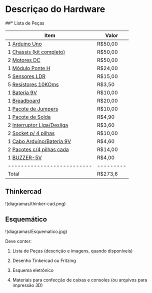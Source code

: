 # Descriçao do Hardware

##* Lista de Peças


Item                      | Valor
--------------------------| -----
1 [Arduino Uno](componentes/Arduino-uno.pdf)             | R$50,00
1 [Chassis (kit completo)](_imagens/chassi.jpg)  | R$50,00
2 [Motores DC](componentes/KIT-MOTOR-DC-3-6V-RODA-68MM.pdf)              | R$50,00
1 [Módulo Ponte H](componentes/ponte-H-dupla-baseado-no-chip-L298N.pdf)          | R$24,00
5 [Sensores LDR](componentes/LDR.pdf)            | R$15,00
5 [Resistores 10KOms](componentes/File-T--Technion_Israel-HardwarespecsResistors.pdf)       | R$3,50
1 [Bateria 9V](_imagens/bateria-9v.jpg)              | R$10,00
1 [Breadboard](componentes/Breadboard-roboromania.pdf)              | R$20,00
1 [Pacote de Jumpers](_imagens/jumpers.jpg)       | R$10,00
1 [Pacote de Solda](_imagens/tudo-solda.png)         | R$4,90
2 [Interruptor Liga/Desliga](_imagens/chave.png)| R$3,60
2 [Socket p/ 4 pilhas](componentes/Suporte-de-pilhas-suporta-4-pilhas-tamanho-AA.pdf)      | R$10,00
1 [Cabo Arduíno/Bateria 9V](_imagens/caa-0091-5750dad22dff52686c15124448980242-1024-1024.png) | R$4,60
2 [Pacotes c/4 pilhas cada](_imagens/pocote-4-pilha.jpg) | R$14,00
1 [BUZZER-5V](componentes/BUZZER-5V-COM-OSCILADOR-INTERNO.pdf)               | R$4,00
--------------------------|---------
Total                     | R$273,6



## Thinkercad
!(diagramas/thinker-cad.png)



## Esquemático
!(diagramas/Esquematico.jpg)

Deve conter:

1) Lista de Peças (descrição e imagens, quando disponíveis)

2) Desenho Tinkercad ou Fritzing

3) Esquema eletrônico

4) Materiais para confecção de caixas e consoles (ou arquivos para impressão 3D)
